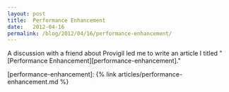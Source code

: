 ```yaml
---
layout: post
title:  Performance Enhancement
date:   2012-04-16
permalink: /blog/2012/04/16/performance-enhancement/
---
```


A discussion with a friend about Provigil led me to write an article I titled "[Performance Enhancement][performance-enhancement]."

[performance-enhancement]: {% link articles/performance-enhancement.md %}